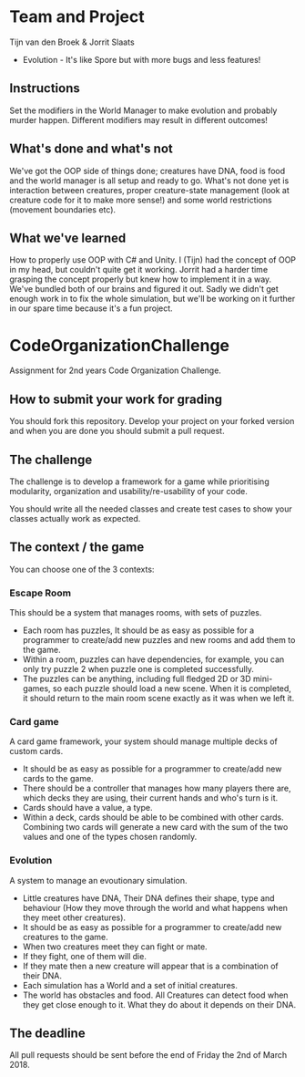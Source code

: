 # Team and Project
Tijn van den Broek & Jorrit Slaats
* Evolution - It's like Spore but with more bugs and less features!

## Instructions
Set the modifiers in the World Manager to make evolution and probably murder happen. Different modifiers may result in different outcomes!

## What's done and what's not
We've got the OOP side of things done; creatures have DNA, food is food and the world manager is all setup and ready to go. What's not done yet is interaction between creatures, proper creature-state management (look at creature code for it to make more sense!) and some world restrictions (movement boundaries etc).

## What we've learned
How to properly use OOP with C# and Unity. I (Tijn) had the concept of OOP in my head, but couldn't quite get it working. Jorrit had a harder time grasping the concept properly but knew how to implement it in a way. We've bundled both of our brains and figured it out. Sadly we didn't get enough work in to fix the whole simulation, but we'll be working on it further in our spare time because it's a fun project.

# CodeOrganizationChallenge
Assignment for 2nd years Code Organization Challenge. 

## How to submit your work for grading
You should fork this repository. Develop your project on your forked version and when you are done you should submit a pull request. 

## The challenge
The challenge is to develop a framework for a game while prioritising modularity, organization and usability/re-usability of your code.

You should write all the needed classes and create test cases to show your classes actually work as expected.

## The context / the game
You can choose one of the 3 contexts:

### Escape Room
This should be a system that manages rooms, with sets of puzzles. 
* Each room has puzzles, It should be as easy as possible for a programmer to create/add new puzzles and new rooms and add them to the game.
* Within a room, puzzles can have dependencies, for example, you can only try puzzle 2 when puzzle one is completed successfully.
* The puzzles can be anything, including full fledged 2D or 3D mini-games, so each puzzle should load a new scene. When it is completed, it should return to the main room scene exactly as it was when we left it.

### Card game
A card game framework, your system should manage multiple decks of custom cards. 
* It should be as easy as possible for a programmer to create/add new cards to the game.
* There should be a controller that manages how many players there are, which decks they are using, their current hands and who's turn is it.
* Cards should have a value, a type.
* Within a deck, cards should be able to be combined with other cards. Combining two cards will generate a new card with the sum of the two values and one of the types chosen randomly.

### Evolution
A system to manage an evoutionary simulation.
* Little creatures have DNA, Their DNA defines their shape, type and behaviour (How they move through the world and what happens when they meet other creatures).
* It should be as easy as possible for a programmer to create/add new creatures to the game.
* When two creatures meet they can fight or mate.
* If they fight, one of them will die.
* If they mate then a new creature will appear that is a combination of their DNA.
* Each simulation has a World and a set of initial creatures.
* The world has obstacles and food. All Creatures can detect food when they get close enough to it. What they do about it depends on their DNA.

## The deadline
All pull requests should be sent before the end of Friday the 2nd of March 2018.


